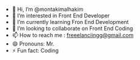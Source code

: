- 👋 Hi, I’m @montakimalhakim
- 👀 I’m interested in Front End Developer
- 🌱 I’m currently learning Fron End Development
- 💞️ I’m looking to collaborate on Front End Coding
- 📫 How to reach me : freeelanciingg@gmail.com
- 😄 Pronouns: Mr.
- ⚡ Fun fact: Coding

<!---
montakimalhakim/montakimalhakim is a ✨ special ✨ repository because its `README.md` (this file) appears on your GitHub profile.
You can click the Preview link to take a look at your changes.
--->
